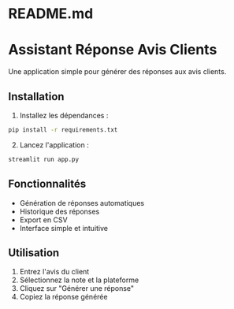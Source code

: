 # README.md# Assistant Réponse Avis ClientsUne application simple pour générer des réponses aux avis clients.## Installation1. Installez les dépendances :```bashpip install -r requirements.txt```2. Lancez l'application :```bashstreamlit run app.py```## Fonctionnalités- Génération de réponses automatiques- Historique des réponses- Export en CSV- Interface simple et intuitive## Utilisation1. Entrez l'avis du client2. Sélectionnez la note et la plateforme3. Cliquez sur "Générer une réponse"4. Copiez la réponse générée